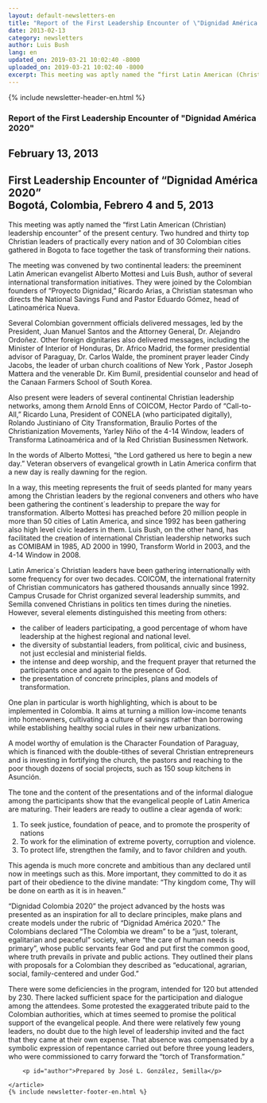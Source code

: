 ```yaml
---
layout: default-newsletters-en
title: "Report of the First Leadership Encounter of \"Dignidad América 2020\""
date: 2013-02-13
category: newsletters
author: Luis Bush
lang: en
updated_on: 2019-03-21 10:02:40 -8000
uploaded_on: 2019-03-21 10:02:40 -8000
excerpt: This meeting was aptly named the “first Latin American (Christian) leadership encounter” of the present century.  Two hundred and thirty top Christian leaders of practically every nation and of 30 Colombian cities gathered in Bogota to face together the task of transforming their nations. The meeting was convened by two continental leaders, the preeminent Latin American evangelist Alberto Mottesi and Luis Bush, author of several international transformation initiatives. They were joined by the Colombian founders of  “Proyecto Dignidad,” Ricardo Arias, a Christian statesman who directs the National Savings Fund and Pastor Eduardo Gómez, head of Latinoamérica Nueva.
---
```

<article data-publication-date="{{page.date}}" data-uploaded_on="{{page.uploaded_on}}" data-updated-on="{{page.updated_on}}" data-category="{{page.category}}">
<div id="newsletter">
{% include newsletter-header-en.html %}
	<article>
	    <h1>Report of the First Leadership Encounter of "Dignidad América 2020"</h1>
		<h2 id="article-date"><time datetime="2013-02-13">February 13, 2013</time></h2>
		<h2 class="subheading">First Leadership Encounter of “Dignidad América 2020”<br>
Bogotá, Colombia, Febrero 4 and 5, 2013</h2>
		<p id="first-paragraph">This meeting was aptly named the “first Latin American (Christian) leadership encounter” of the present century.  Two hundred and thirty top Christian leaders of practically every nation and of 30 Colombian cities gathered in Bogota to face together the task of transforming their nations.</p>
		<p>The meeting was convened by two continental leaders: the preeminent Latin American evangelist Alberto Mottesi and Luis Bush, author of several international transformation initiatives. They were joined by the Colombian founders of  “Proyecto Dignidad,” Ricardo Arias, a Christian statesman who directs the National Savings Fund and Pastor Eduardo Gómez, head of Latinoamérica Nueva.</p>
		<p>Several Colombian government officials delivered messages, led by the President, Juan Manuel Santos and the Attorney General, Dr. Alejandro Ordoñez.  Other foreign dignitaries also delivered messages, including the Minister of Interior of Honduras, Dr. Africo Madrid, the former presidential advisor of Paraguay, Dr. Carlos Walde, the prominent prayer leader Cindy Jacobs, the leader of urban church coalitions of New York , Pastor Joseph Mattera and the venerable Dr. Kim Bumil, presidential counselor and head of the Canaan Farmers School of South Korea.</p>
		<p>Also present were leaders of several continental Christian leadership networks, among them Arnold Enns of COICOM, Hector Pardo of “Call-to-All,” Ricardo Luna, President of CONELA (who participated digitally), Rolando Justiniano of City Transformation, Braulio Portes of the Christianization Movements, Yarley Niño of the 4-14 Window, leaders of Transforma Latinoamérica and of la Red Christian Businessmen Network.</p>
		<p>In the words of Alberto Mottesi, “the Lord gathered us here to begin a new day.”  Veteran observers of evangelical growth in Latin America confirm that a new day is really dawning for the region.</p>
		<p>In a way, this meeting represents the fruit of seeds planted for many years among the Christian leaders by the regional conveners and others who have been gathering the continent´s leadership to prepare the way for transformation.  Alberto Mottesi has preached before 20 million people in more than 50 cities of Latin America, and since 1992 has been gathering also high level civic leaders in them.  Luis Bush, on the other hand, has facilitated the creation of international Christian leadership networks  such as COMIBAM in 1985, AD 2000 in 1990, Transform World in 2003, and the 4-14 Window in 2008. </p>
		<p>Latin America´s Christian leaders have been gathering internationally with some frequency for over two decades.  COICOM, the international fraternity of Christian communicators has gathered thousands annually since 1992.  Campus Crusade for Christ organized several leadership summits, and Semilla convened Christians in politics ten times during the nineties.   However, several elements distinguished this meeting from others:</p>
		<ul>
			<li>the caliber of leaders participating, a good percentage of whom have leadership at the highest regional and national level.</li>
			<li>the diversity of substantial leaders, from political, civic and business, not just ecclesial and ministerial fields.</li>
			<li>the intense and deep worship, and the frequent prayer that returned the participants once and again to the presence of God.</li>
			<li>the presentation of concrete principles, plans and models of transformation. </li>
		</ul>
		<p>One plan in particular is worth highlighting, which is about to be implemented in Colombia.  It aims at turning a million low-income tenants into homeowners, cultivating a culture of savings rather than borrowing while establishing healthy social rules in their new urbanizations.</p>
		<p>A model worthy of emulation is the Character Foundation of Paraguay, which is financed with the double-tithes of several Christian entrepreneurs and is investing in fortifying the church, the pastors and reaching to the poor though dozens of social projects, such as 150 soup kitchens in Asunción.</p>
		<p>The tone and the content of the presentations and of the informal dialogue among the participants show that the evangelical people of Latin America are maturing.  Their leaders are ready to outline a clear agenda of work:</p>
		<ol>
			<li>To seek justice, foundation of peace, and to promote the prosperity of nations</li>
			<li>To work for the elimination of extreme poverty, corruption and violence.</li>
			<li>To protect life, strengthen the family, and to favor children and youth.</li>
		</ol>
		<p>This agenda is much more concrete and ambitious than any declared until now in meetings such as this.  More important, they committed to do it as part of their obedience to the divine mandate: “Thy kingdom come, Thy will be done on earth as it is in heaven.”</p>
		<p>“Dignidad Colombia 2020” the project advanced by the hosts was presented as an inspiration for all to declare principles, make plans and create models under the rubric of “Dignidad América 2020.”  The Colombians declared “The Colombia we dream” to be a “just, tolerant, egalitarian and peaceful” society, where “the care of human needs is primary”, whose public servants fear God and put first the common good, where truth prevails in private and public actions.  They outlined their plans with proposals for a Colombian they described as “educational, agrarian, social, family-centered and under God.”</p>
		<p>There were some deficiencies in the program, intended for 120 but attended by 230.  There lacked sufficient space for the participation and dialogue among the attendees. Some protested the exaggerated tribute paid to the Colombian authorities, which at times seemed to promise the political support of the evangelical people.  And there were relatively few young leaders, no doubt due to the high level of leadership invited and the fact that they came at their own expense. That absence was compensated by a symbolic expression of repentance carried out before three young leaders, who were commissioned to carry forward the “torch of Transformation.”</p>

		<p id="author">Prepared by José L. González, Semilla</p>

	</article>
	{% include newsletter-footer-en.html %}
</div>
</article>
